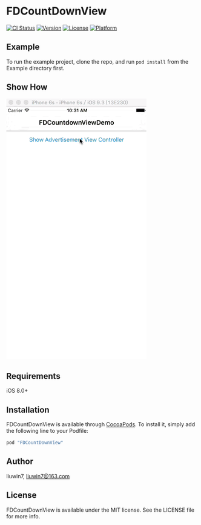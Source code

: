 # FDCountDownView

[![CI Status](http://img.shields.io/travis/liuwin7/FDCountDownView.svg?style=flat)](https://travis-ci.org/liuwin7/FDCountDownView)
[![Version](https://img.shields.io/cocoapods/v/FDCountDownView.svg?style=flat)](http://cocoapods.org/pods/FDCountDownView)
[![License](https://img.shields.io/cocoapods/l/FDCountDownView.svg?style=flat)](http://cocoapods.org/pods/FDCountDownView)
[![Platform](https://img.shields.io/cocoapods/p/FDCountDownView.svg?style=flat)](http://cocoapods.org/pods/FDCountDownView)

## Example

To run the example project, clone the repo, and run `pod install` from the Example directory first.

## Show How
![show how](https://github.com/liuwin7/FDCountDownView/blob/master/show-how.gif)

## Requirements
iOS 8.0+

## Installation

FDCountDownView is available through [CocoaPods](http://cocoapods.org). To install
it, simply add the following line to your Podfile:

```ruby
pod "FDCountDownView"
```

## Author

liuwin7, liuwin7@163.com

## License

FDCountDownView is available under the MIT license. See the LICENSE file for more info.

